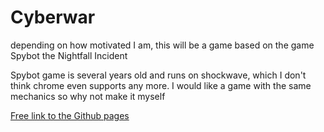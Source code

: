 # Cyberwar
depending on how motivated I am, this will be a game based on the game
Spybot the Nightfall Incident

Spybot game is several years old and runs on shockwave, which I don't think chrome even supports any more. I would like a game with the same mechanics so why not make it myself

[Free link to the Github pages](http://dalexj.github.io/cyberwar/)
